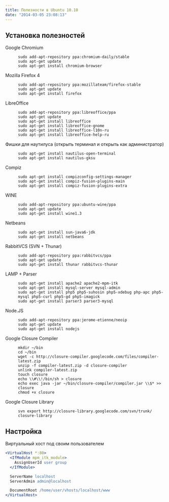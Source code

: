 ```yaml
---
title: Полезности в Ubuntu 10.10
date: "2014-03-05 23:08:13"
---
```


## Установка полезностей

<dl>
	<dt>Google Chromium</dt>
	<dd>
	<pre><code class="language-bash">sudo add-apt-repository ppa:chromium-daily/stable
sudo apt-get update
sudo apt-get install chromium-browser
</code></pre>
	</dd>
	<dt>Mozilla Firefox 4</dt>
	<dd>
	<pre><code class="language-bash">sudo add-apt-repository ppa:mozillateam/firefox-stable
sudo apt-get update
sudo apt-get install firefox
</code></pre>
	</dd>
	<dt>LibreOffice</dt>
	<dd>
	<pre><code class="language-bash">sudo add-apt-repository ppa:libreoffice/ppa
sudo apt-get update
sudo apt-get install libreoffice
sudo apt-get install libreoffice-gnome
sudo apt-get install libreoffice-l10n-ru
sudo apt-get install libreoffice-help-ru</code></pre>
	</dd>
	<dt>Фишки для наутилуса (открыть терминал и открыть как администратор)</dt>
	<dd>
	<pre><code class="language-bash">sudo apt-get install nautilus-open-terminal
sudo apt-get install nautilus-gksu</code></pre>
	</dd>
	<dt>Compiz</dt>
	<dd>
	<pre><code class="language-bash">sudo apt-get install compizconfig-settings-manager
sudo apt-get install compiz-fusion-plugins-main
sudo apt-get install compiz-fusion-plugins-extra</code></pre>
	</dd>
	<dt>WINE</dt>
	<dd>
	<pre><code class="language-bash">sudo add-apt-repository ppa:ubuntu-wine/ppa
sudo apt-get update
sudo apt-get install wine1.3
</code></pre>
	</dd>
	<dt>Netbeans</dt>
	<dd>
	<pre><code class="language-bash">sudo apt-get install sun-java6-jdk
sudo apt-get install netbeans</code></pre>
	</dd>
	<dt>RabbitVCS (SVN + Thunar)</dt>
	<dd>
	<pre><code class="language-bash">sudo add-apt-repository ppa:rabbitvcs/ppa
sudo apt-get update
sudo apt-get install thunar rabbitvcs-thunar</code></pre>
	</dd>
	<dt>LAMP + Parser</dt>
	<dd>
	<pre><code class="language-bash">sudo apt-get install apache2 apache2-mpm-itk
sudo apt-get install mysql-server mysql-admin
sudo apt-get install php5 php5-suhosin php5-xdebug php-apc php5-mysql php5-curl php5-gd php5-imagick
sudo apt-get install parser3 parser3-mysql</code></pre>
	</dd>
	<dt>Node.JS</dt>
	<dd>
	<pre><code class="language-bash">sudo add-apt-repository ppa:jerome-etienne/neoip
sudo apt-get update
sudo apt-get install nodejs</code></pre>
	</dd>
	<dt>Google Closure Compiler</dt>
	<dd>
	<pre><code class="language-bash">mkdir ~/bin
cd ~/bin
wget -c http://closure-compiler.googlecode.com/files/compiler-latest.zip
unzip -f compiler-latest.zip -d closure-compiler
unlink compiler-latest.zip
touch closure
echo \\#\\!/bin/sh &gt; closure
echo exec java -jar ~/bin/closure-compiler/compiler.jar \\$* &gt;&gt; closure
chmod +x closure
</code></pre>
	</dd>
	<dt>Google Closure Library</dt>
	<dd>
	<pre><code class="language-bash">svn export http://closure-library.googlecode.com/svn/trunk/ closure-library</code></pre>
	</dd>
</dl>

## Настройка

Виртуальный хост под своим пользователем

```apache
<VirtualHost *:80>
  <IfModule mpm_itk_module>
    AssignUserId user group
  </IfModule>

  ServerName localhost
  ServerAdmin admin@localhost

  DocumentRoot /home/user/vhosts/localhost/www
</VirtualHost>
```
